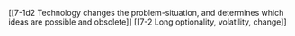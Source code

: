 [[7-1d2 Technology changes the problem-situation, and determines which ideas are possible and obsolete]]
[[7-2 Long optionality, volatility, change]]
